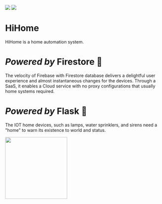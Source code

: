 <img src="https://img.shields.io/badge/Firestore-orange"> <img src="https://img.shields.io/badge/Flask-black">
# HiHome
HiHome is a home automation system.

# *Powered by* Firestore 🧡
The velocity of Firebase with Firestore database delivers a delightful user experience and almost instantaneous changes for the devices.
Through a SaaS, it enables a Cloud service with no proxy configurations that usually home systems required.

# *Powered by* Flask 🖤
The IOT home devices, such as lamps, water sprinklers, and sirens need a "home" to warn its existence to world and status.

<image src="README/work_in_progress.jpg" width= 200>
